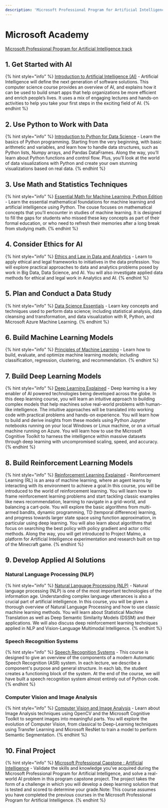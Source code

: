 ```yaml
---
description: 'Microsoft Professional Program for Artificial Intelligence track'
---
```


# Microsoft Academy

[Microsoft Professional Program for Artificial Intelligence track](https://academy.microsoft.com/en-us/tracks/artificial-intelligence/)

## 1. Get Started with AI

{% hint style="info" %}
[Introduction to Artificial Intelligence (AI)](https://www.edx.org/course/introduction-artificial-intelligence) - Artificial Intelligence will define the next generation of software solutions. This computer science course provides an overview of AI, and explains how it can be used to build smart apps that help organizations be more efficient and enrich people’s lives. It uses a mix of engaging lectures and hands-on activities to help you take your first steps in the exciting field of AI.
{% endhint %}

 ## 2. Use Python to Work with Data

{% hint style="info" %}
[Introduction to Python for Data Science](https://www.edx.org/course/introduction-to-python-for-data-science-1) - Learn the basics of Python programming. Starting from the very beginning, with basic arithmetic and variables, and learn how to handle data structures, such as Python lists, Numpy arrays, and Pandas DataFrames. Along the way, you’ll learn about Python functions and control flow. Plus, you’ll look at the world of data visualizations with Python and create your own stunning visualizations based on real data.
{% endhint %}

## 3. Use Math and Statistics Techniques

{% hint style="info" %}
[Essential Math for Machine Learning: Python Edition](https://www.edx.org/course/essential-math-machine-learning-python) - Learn the essential mathematical foundations for machine learning and artificial intelligence using Python. The couse focuses on mathematical concepts that you’ll encounter in studies of machine learning. It is designed to fill the gaps for students who missed these key concepts as part of their formal education, or who need to refresh their memories after a long break from studying math.
{% endhint %}

## 4. Consider Ethics for AI

{% hint style="info" %}
[Ethics and Law in Data and Analytics](https://www.edx.org/course/ethics-and-law-in-data-and-analytics) - Learn to apply ethical and legal frameworks to initiatives in the data profession. You will explore practical approaches to data and analytics problems posed by work in Big Data, Data Science, and AI. You will also investigate applied data methods for ethical and legal work in Analytics and AI.
{% endhint %}

## 5. Plan and Conduct a Data Study

{% hint style="info" %}
[Data Science Essentials](https://www.edx.org/course/data-science-essentials) - Learn key concepts and techniques used to perform data science; including statistical analysis, data cleansing and transformation, and data visualization with R, Python, and Microsoft Azure Machine Learning.
{% endhint %}

## 6. Build Machine Learning Models

{% hint style="info" %}
[Principles of Machine Learning](https://www.edx.org/course/principles-of-machine-learning) - Learn how to build, evaluate, and optimize machine learning models; including classification, regression, clustering, and recommendation.
{% endhint %}

## 7. Build Deep Learning Models

{% hint style="info" %}
[Deep Learning Explained](https://www.edx.org/course/deep-learning-explained-0) - Deep learning is a key enabler of AI powered technologies being developed across the globe. In this deep learning course, you will learn an intuitive approach to building complex models that help machines solve real-world problems with human-like intelligence. The intuitive approaches will be translated into working code with practical problems and hands-on experience. You will learn how to build and derive insights from these models using Python Jupyter notebooks running on your local Windows or Linux machine, or on a virtual machine running on Azure. You will learn how to use the Microsoft Cognitive Toolkit to harness the intelligence within massive datasets through deep learning with uncompromised scaling, speed, and accuracy.
{% endhint %}

## 8. Build Reinforcement Learning Models

{% hint style="info" %}
[Reinforcement Learning Explained](https://www.edx.org/course/reinforcement-learning-explained-0) - Reinforcement Learning (RL) is an area of machine learning, where an agent learns by interacting with its environment to achieve a goal.In this course, you will be introduced to the world of reinforcement learning. You will learn how to frame reinforcement learning problems and start tackling classic examples like news recommendation, learning to navigate in a grid-world, and balancing a cart-pole. You will explore the basic algorithms from multi-armed bandits, dynamic programming, TD (temporal difference) learning, and progress towards larger state space using function approximation, in particular using deep learning. You will also learn about algorithms that focus on searching the best policy with policy gradient and actor critic methods. Along the way, you will get introduced to Project Malmo, a platform for Artificial Intelligence experimentation and research built on top of the Minecraft game.
{% endhint %}

## 9. Develop Applied AI Solutions

### Natural Language Processing (NLP)

{% hint style="info" %}
[Natural Language Processing (NLP)](https://www.edx.org/course/natural-language-processing-nlp) - Natural language processing (NLP) is one of the most important technologies of the information age. Understanding complex language utterances is also a crucial part of artificial intelligence. In this course, you will be given a thorough overview of Natural Language Processing and how to use classic machine learning methods. You will learn about Statistical Machine Translation as well as Deep Semantic Similarity Models (DSSM) and their applications. We will also discuss deep reinforcement learning techniques applied in NLP and Vision-Language Multimodal Intelligence.
{% endhint %}

### Speech Recognition Systems

{% hint style="info" %}
[Speech Recognition Systems](https://www.edx.org/course/speech-recognition-systems-0) - This course is designed to give an overview of the components of a modern Automatic Speech Recognition (ASR) system. In each lecture, we describe a component's purpose and general structure. In each lab, the student creates a functioning block of the system. At the end of the course, we will have built a speech recognition system almost entirely out of Python code.
{% endhint %}

### Computer Vision and Image Analysis

{% hint style="info" %}
[Computer Vision and Image Analysis](https://www.edx.org/course/computer-vision-and-image-analysis-0) - Learn about Image Analysis techniques using OpenCV and the Microsoft Cognitive Toolkit to segment images into meaningful parts. You will explore the evolution of Computer Vision, from classical to Deep-Learning techniques using Transfer Learning and Microsoft ResNet to train a model to perform Semantic Segmentation.
{% endhint %}

## 10. Final Project

{% hint style="info" %}
[Microsoft Professional Capstone : Artificial Intelligence](https://www.edx.org/course/microsoft-capstone-ai-0) - Validate the skills and knowledge you’ve acquired during the Microsoft Professional Program for Artificial Intelligence, and solve a real-world AI problem in this program capstone project. The project takes the form of a challenge in which you will develop a deep learning solution that is tested and scored to determine your grade.Note: This course assumes you have completed the previous courses in the Microsoft Professional Program for Artificial Intelligence.
{% endhint %}


